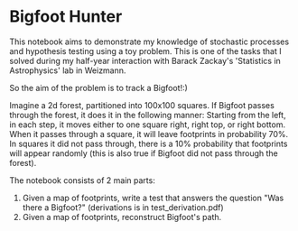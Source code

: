 # Bigfoot Hunter
This notebook aims to demonstrate my knowledge of stochastic processes and hypothesis testing using a toy problem. This is one of the tasks that I solved during my half-year interaction with Barack Zackay's 'Statistics in Astrophysics' lab in Weizmann.

So the aim of the problem is to track a Bigfoot!:)

Imagine a 2d forest, partitioned into 100x100 squares. If Bigfoot passes through the forest, it does it in the following manner: Starting from the left, in each step, it moves either to one square right, right top, or right bottom. When it passes through a square, it will leave footprints in probability 70%. In squares it did not pass through, there is a 10% probability that footprints will appear randomly (this is also true if Bigfoot did not pass through the forest).

The notebook consists of 2 main parts:
1) Given a map of footprints, write a test that answers the question "Was there a Bigfoot?" (derivations is in test_derivation.pdf)
2) Given a map of footprints, reconstruct Bigfoot's path.
